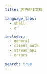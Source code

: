 ```yaml
---
title: 客户API文档

language_tabs:
  - shell
  - c

includes:
  - general
  - client_auth
  - stream_api
  - errors

search: true
---
```

